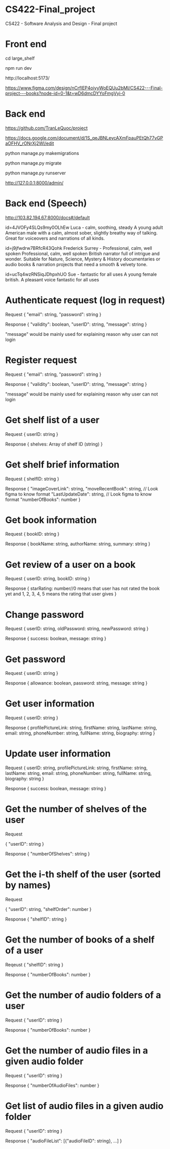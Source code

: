 # CS422-Final_project

CS422 - Software Analysis and Design - Final project

# Front end

cd large_shelf

npm run dev

http://localhost:5173/

https://www.figma.com/design/nCrflEP4oiyyWoEQUu2bMI/CS422---Final-project---books?node-id=0-1&t=wD6dmcDYYoFmgVyi-0

# Back end

https://github.com/TranLeQuoc/project

https://docs.google.com/document/d/1S_qeJBNLeycAXmFpauPEtQh77vGPaOFHV_rONrXj2WI/edit

python manage.py makemigrations

python manage.py migrate

python manage.py runserver

http://127.0.0.1:8000/admin/

# Back end (Speech)

http://103.82.194.67:8000/docs#/default

id=4JVOFy4SLQs9my0OLhEw
Luca - calm, soothing, steady
A young adult American male with a calm, almost sober, slightly breathy way of talking. Great for voiceovers and narrations of all kinds.

id=j9jfwdrw7BRfcR43Qohk
Frederick Surrey - Professional, calm, well spoken
Professional, calm, well spoken British narrator full of intrigue and wonder. Suitable for Nature, Science, Mystery & History documentaries or audio books & narration projects that need a smooth & velvety tone.

id=ucTq4wzRNSiqJDhpxhUO
Sue - fantastic for all uses
A young female british. A pleasant voice fantastic for all uses

# Authenticate request (log in request)

Request
{
"email": string,
"password": string
}

Response
{
"validity": boolean,
"userID": string,
"message": string
}

"message" would be mainly used for explaining reason why user can not login

# Register request

Request
{
"email": string,
"password": string
}

Response
{
"validity": boolean,
"userID": string,
"message": string
}

"message" would be mainly used for explaining reason why user can not login

# Get shelf list of a user

Request
{
userID: string
}

Response
{
shelves: Array of shelf ID (string)
}

# Get shelf brief information

Request
{
shelfID: string
}

Response
{
"imageCoverLink": string,
"moveRecentBook": string, // Look figma to know format
"LastUpdateDate": string, // Look figma to know format
"numberOfBooks": number
}

# Get book information

Request
{
bookID: string
}

Response
{
bookName: string,
authorName: string,
summary: string
}

# Get review of a user on a book

Request
{
userID: string,
bookID: string
}

Response
{
starRating: number//0 means that user has not rated the book yet and 1, 2, 3, 4, 5 means the rating that user gives
}

# Change password

Request
{
userID: string,
oldPassword: string,
newPassword: string
}

Response
{
success: boolean,
message: string
}

# Get password

Request
{
userID: string
}

Response
{
allowance: boolean,
password: string,
message: string
}

# Get user information

Request
{
userID: string
}

Response
{
profilePictureLink: string,
firstName: string,
lastName: string,
email: string,
phoneNumber: string,
fullName: string,
biography: string
}

# Update user information

Request
{
userID: string,
profilePictureLink: string,
firstName: string,
lastName: string,
email: string,
phoneNumber: string,
fullName: string,
biography: string
}

Response
{
success: boolean,
message: string
}

# Get the number of shelves of the user

Request

{
"userID": string
}

Response
{
"numberOfShelves": string
}

# Get the i-th shelf of the user (sorted by names)

Request

{
"userID": string,
"shelfOrder": number
}

Response {
"shelfID": string
}

# Get the number of books of a shelf of a user

Reqeust
{
"shelfID": string
}

Response {
"numberOfBooks": number
}

# Get the number of audio folders of a user

Request
{
"userID": string
}

Response
{
"numberOfBooks": number
}

# Get the number of audio files in a given audio folder

Request
{
"userID": string
}

Response
{
"numberOfAudioFiles": number
}

# Get list of audio files in a given audio folder

Request
{
"userID": string
}

Response
{
"audioFileList": [{"audioFileID": string}, ...]
}
